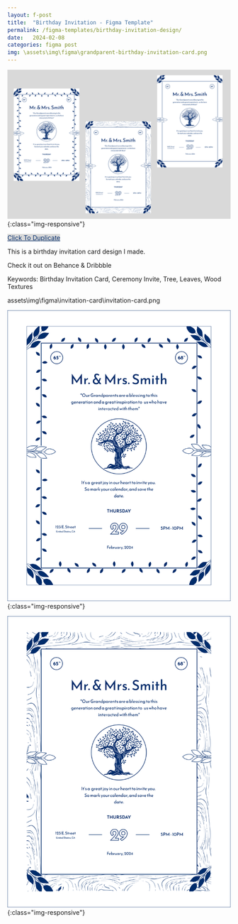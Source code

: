 ```yaml
---
layout: f-post
title:  "Birthday Invitation - Figma Template"
permalink: /figma-templates/birthday-invitation-design/
date:   2024-02-08
categories: figma post
img: \assets\img\figma\grandparent-birthday-invitation-card.png
---
```


![image-title-here](\assets\img\figma/grandparent-birthday-invitation-card.png){:class="img-responsive"}

<a style="color:#002B6B;background:#D9D9D9;" class="button" href="https://www.figma.com/community/file/1336458576131941150/grandparent-birthday-ceremony-invitation-card-figma" target="_blank">Click To Duplicate</a>

This is a birthday invitation card design I made.

Check it out on Behance & Dribbble

Keywords: Birthday Invitation Card, Ceremony Invite, Tree, Leaves, Wood Textures

assets\img\figma\invitation-card\invitation-card.png

![image-title-here](\assets\img\figma\invitation-card\invitation-card.png){:class="img-responsive"}


![image-title-here](\assets\img\figma\invitation-card\invitation-card-wood-textures.jpg){:class="img-responsive"}